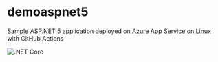 # demoaspnet5
Sample ASP.NET 5 application deployed on Azure App Service on Linux with GitHub Actions


![.NET Core](https://github.com/MCKLMT/demoaspnet5/workflows/.NET%20Core/badge.svg)
